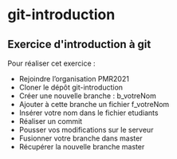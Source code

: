 # git-introduction
## Exercice d'introduction à git

Pour réaliser cet exercice : 
* Rejoindre l’organisation PMR2021
* Cloner le dépôt git-introduction
* Créer une nouvelle branche : b_votreNom
* Ajouter à cette branche un fichier f_votreNom
* Insérer votre nom dans le fichier etudiants
* Réaliser un commit 
* Pousser vos modifications sur le serveur
* Fusionner votre branche dans master
* Récupérer la nouvelle branche master
